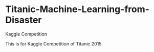 # Titanic-Machine-Learning-from-Disaster
Kaggle Competition 

This is for Kaggle Competition of Titanic 2015.
